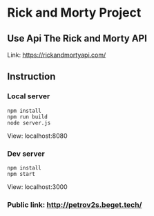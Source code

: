 # Rick and Morty Project

## Use Api The Rick and Morty API

Link: https://rickandmortyapi.com/

## Instruction

### Local server

`npm install`  
`npm run build`  
`node server.js`  

View: localhost:8080

### Dev server

`npm install`  
`npm start`  

View: localhost:3000

### Public link: http://petrov2s.beget.tech/


